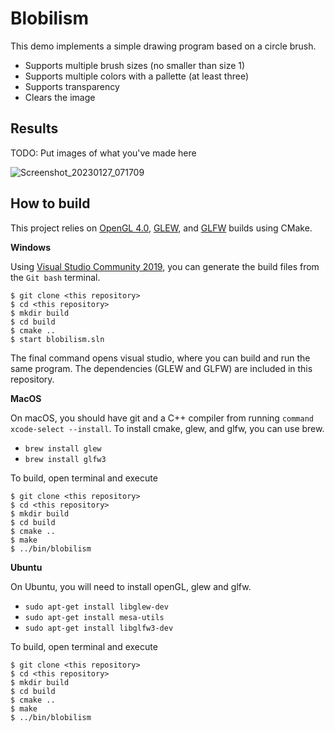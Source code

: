 # Blobilism

This demo implements a simple drawing program based on a circle brush.

* Supports multiple brush sizes (no smaller than size 1)
* Supports multiple colors with a pallette (at least three) 
* Supports transparency
* Clears the image

## Results

TODO: Put images of what you've made here


![Screenshot_20230127_071709](https://user-images.githubusercontent.com/44120884/215518171-5f95956e-e0c8-4c8e-b4dd-143461e128ea.png)


## How to build

This project relies on [OpenGL 4.0](https://www.khronos.org/registry/OpenGL-Refpages/gl4/), [GLEW](http://glew.sourceforge.net/), and [GLFW](https://www.glfw.org/) builds using CMake. 

**Windows**

Using [Visual Studio Community 2019](https://visualstudio.microsoft.com/vs/community/), you can generate the build files from the `Git bash` terminal.

```
$ git clone <this repository>
$ cd <this repository>
$ mkdir build
$ cd build
$ cmake ..
$ start blobilism.sln
```

The final command opens visual studio, where you can build and run the same program. The dependencies (GLEW and GLFW) are included in this repository.

**MacOS**

On macOS, you should have git and a C++ compiler from running `command xcode-select --install`. To install cmake, glew, and glfw, you can use brew.

* `brew install glew`
* `brew install glfw3`

To build, open terminal and execute

```
$ git clone <this repository>
$ cd <this repository>
$ mkdir build
$ cd build
$ cmake ..
$ make
$ ../bin/blobilism
```

**Ubuntu**

On Ubuntu, you will need to install openGL, glew and glfw.

* `sudo apt-get install libglew-dev`
* `sudo apt-get install mesa-utils`
* `sudo apt-get install libglfw3-dev`

To build, open terminal and execute

```
$ git clone <this repository>
$ cd <this repository>
$ mkdir build
$ cd build
$ cmake ..
$ make
$ ../bin/blobilism
```
